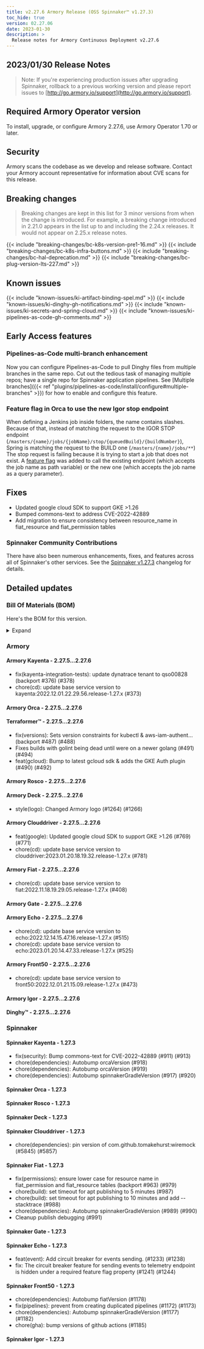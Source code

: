 ```yaml
---
title: v2.27.6 Armory Release (OSS Spinnaker™ v1.27.3)
toc_hide: true
version: 02.27.06
date: 2023-01-30
description: >
  Release notes for Armory Continuous Deployment v2.27.6
---
```


## 2023/01/30 Release Notes

> Note: If you're experiencing production issues after upgrading Spinnaker, rollback to a previous working version and please report issues to [http://go.armory.io/support](http://go.armory.io/support).

## Required Armory Operator version

To install, upgrade, or configure Armory 2.27.6, use Armory Operator 1.70 or later.

## Security

Armory scans the codebase as we develop and release software. Contact your Armory account representative for information about CVE scans for this release.

## Breaking changes
<!-- Copy/paste from the previous version if there are recent ones. We can drop breaking changes after 3 minor versions. Add new ones from OSS and Armory. -->

> Breaking changes are kept in this list for 3 minor versions from when the change is introduced. For example, a breaking change introduced in 2.21.0 appears in the list up to and including the 2.24.x releases. It would not appear on 2.25.x release notes.

{{< include "breaking-changes/bc-k8s-version-pre1-16.md" >}}
{{< include "breaking-changes/bc-k8s-infra-buttons.md" >}}
{{< include "breaking-changes/bc-hal-deprecation.md" >}}
{{< include "breaking-changes/bc-plug-version-lts-227.md" >}}

## Known issues
<!-- Copy/paste known issues from the previous version if they're not fixed. Add new ones from OSS and Armory. If there aren't any issues, state that so readers don't think we forgot to fill out this section. -->

{{< include "known-issues/ki-artifact-binding-spel.md" >}}
{{< include "known-issues/ki-dinghy-gh-notifications.md" >}}
{{< include "known-issues/ki-secrets-and-spring-cloud.md" >}}
{{< include "known-issues/ki-pipelines-as-code-gh-comments.md" >}}

## Early Access features

### Pipelines-as-Code multi-branch enhancement

Now you can configure Pipelines-as-Code to pull Dinghy files from multiple branches in the same repo. Cut out the tedious task of managing multiple repos; have a single repo for Spinnaker application pipelines. See [Multiple branches]({{< ref "plugins/pipelines-as-code/install/configure#multiple-branches" >}}) for how to enable and configure this feature.

### Feature flag in Orca to use the new Igor stop endpoint

When defining a Jenkins job inside folders, the name contains slashes. Because of that, instead of matching the request to the IGOR STOP endpoint (`/masters/{name}/jobs/{jobName}/stop/{queuedBuild}/{buildNumber}`), Spring is matching the request to the BUILD one (`/masters/{name}/jobs/**`)
The stop request is failing because it is trying to start a job that does not exist.  A [feature flag](https://spinnaker.io/changelogs/1.29.0-changelog/#orca) was added to call the existing endpoint (which accepts the job name as path variable) or the new one (which accepts the job name as a query parameter).

## Fixes

* Updated google cloud SDK to support GKE >1.26
* Bumped commons-text to address CVE-2022-42889
* Add migration to ensure consistency between resource_name in fiat_resource and fiat_permission tables

<!--
Each item category (such as UI) under here should be an h3 (###). List the following info that service owners should be able to provide:
- Major changes or new features we want to call out for Armory and OSS. Changes should be grouped under end user understandable sections. For example, instead of Deck, use UI. Instead of Fiat, use Permissions.
- Fixes to any known issues from previous versions that we have in release notes. These can all be grouped under a Fixed issues H3.
-->




###  Spinnaker Community Contributions

There have also been numerous enhancements, fixes, and features across all of Spinnaker's other services. See the
[Spinnaker v1.27.3](https://www.spinnaker.io/changelogs/1.27.3-changelog/) changelog for details.

## Detailed updates

### Bill Of Materials (BOM)

Here's the BOM for this version.
<details><summary>Expand</summary>
<pre class="highlight">
<code>artifactSources:
  dockerRegistry: docker.io/armory
dependencies:
  redis:
    commit: null
    version: 2:2.8.4-2
services:
  clouddriver:
    commit: 60eafebf9875071709e3d8ec53d2729a197574f1
    version: 2.27.6
  deck:
    commit: 0802cbb92aa32eb6b387b5a6e54db14843fc6f31
    version: 2.27.6
  dinghy:
    commit: ca161395d61ae5e93d1f9ecfbb503b68c2b54bc5
    version: 2.27.6
  echo:
    commit: 3204f90e951562245c62430d863617c34b3a0826
    version: 2.27.6
  fiat:
    commit: b3ca6748d2377454949420613e7912748ea00b52
    version: 2.27.6
  front50:
    commit: 5e1fe36c4b8df29cc9cb4d7af581a44b0ca44e59
    version: 2.27.6
  gate:
    commit: adf9732bc7b3c8df48b21b86ef9783efcadec78b
    version: 2.27.6
  igor:
    commit: 9e2d7946da19c803eb0bd12e888c5119528a364c
    version: 2.27.6
  kayenta:
    commit: 5a1efcefddfe78f37550f5bee723570e3737ce04
    version: 2.27.6
  monitoring-daemon:
    commit: null
    version: 2.26.0
  monitoring-third-party:
    commit: null
    version: 2.26.0
  orca:
    commit: fa3449f0202512534382d2d2a0431f25f4f408c5
    version: 2.27.6
  rosco:
    commit: f4164fdcfa275b62e0c0fefbe26b5cbd845c543d
    version: 2.27.6
  terraformer:
    commit: f845ba2fc760c46b98794a10c32cc2b713c7c9e0
    version: 2.27.6
timestamp: "2023-01-20 20:04:33"
version: 2.27.6
</code>
</pre>
</details>

### Armory


#### Armory Kayenta - 2.27.5...2.27.6

  - fix(kayenta-integration-tests): update dynatrace tenant to qso00828 (backport #376) (#378)
  - chore(cd): update base service version to kayenta:2022.12.01.22.29.56.release-1.27.x (#373)

#### Armory Orca - 2.27.5...2.27.6


#### Terraformer™ - 2.27.5...2.27.6

  - fix(versions): Sets version constraints for kubectl & aws-iam-authent… (backport #487) (#488)
  - Fixes builds with golint being dead until were on a newer golang (#491) (#494)
  - feat(gcloud): Bump to latest gcloud sdk & adds the GKE Auth plugin (#490) (#492)

#### Armory Rosco - 2.27.5...2.27.6


#### Armory Deck - 2.27.5...2.27.6

  - style(logo): Changed Armory logo (#1264) (#1266)

#### Armory Clouddriver - 2.27.5...2.27.6

  - feat(google): Updated google cloud SDK to support GKE >1.26 (#769) (#771)
  - chore(cd): update base service version to clouddriver:2023.01.20.18.19.32.release-1.27.x (#781)

#### Armory Fiat - 2.27.5...2.27.6

  - chore(cd): update base service version to fiat:2022.11.18.19.29.05.release-1.27.x (#408)

#### Armory Gate - 2.27.5...2.27.6


#### Armory Echo - 2.27.5...2.27.6

  - chore(cd): update base service version to echo:2022.12.14.15.47.16.release-1.27.x (#515)
  - chore(cd): update base service version to echo:2023.01.20.14.47.33.release-1.27.x (#525)

#### Armory Front50 - 2.27.5...2.27.6

  - chore(cd): update base service version to front50:2022.12.01.21.15.09.release-1.27.x (#473)

#### Armory Igor - 2.27.5...2.27.6


#### Dinghy™ - 2.27.5...2.27.6



### Spinnaker


#### Spinnaker Kayenta - 1.27.3

  - fix(security): Bump commons-text for CVE-2022-42889 (#911) (#913)
  - chore(dependencies): Autobump orcaVersion (#918)
  - chore(dependencies): Autobump orcaVersion (#919)
  - chore(dependencies): Autobump spinnakerGradleVersion (#917) (#920)

#### Spinnaker Orca - 1.27.3


#### Spinnaker Rosco - 1.27.3


#### Spinnaker Deck - 1.27.3


#### Spinnaker Clouddriver - 1.27.3

  - chore(dependencies): pin version of com.github.tomakehurst:wiremock (#5845) (#5857)

#### Spinnaker Fiat - 1.27.3

  - fix(permissions): ensure lower case for resource name in fiat_permission and fiat_resource tables (backport #963) (#979)
  - chore(build): set timeout for apt publishing to 5 minutes (#987)
  - chore(build): set timeout for apt publishing to 10 minutes and add --stacktrace (#988)
  - chore(dependencies): Autobump spinnakerGradleVersion (#989) (#990)
  - Cleanup publish debugging (#991)

#### Spinnaker Gate - 1.27.3


#### Spinnaker Echo - 1.27.3

  - feat(event): Add circuit breaker for events sending. (#1233) (#1238)
  - fix: The circuit breaker feature for sending events to telemetry endpoint is hidden under a required feature flag property (#1241) (#1244)

#### Spinnaker Front50 - 1.27.3

  - chore(dependencies): Autobump fiatVersion (#1178)
  - fix(pipelines): prevent from creating duplicated pipelines (#1172) (#1173)
  - chore(dependencies): Autobump spinnakerGradleVersion (#1177) (#1182)
  - chore(gha): bump versions of github actions (#1185)

#### Spinnaker Igor - 1.27.3


